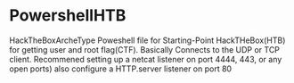 # PowershellHTB
HackTheBoxArcheType Poweshell file for Starting-Point HackTHeBox(HTB) for getting user and root flag(CTF).
Basically Connects to the UDP or TCP client.
Recommened setting up a netcat listener on port 4444, 443, or any open ports)
also configure a HTTP.server listener on port 80



